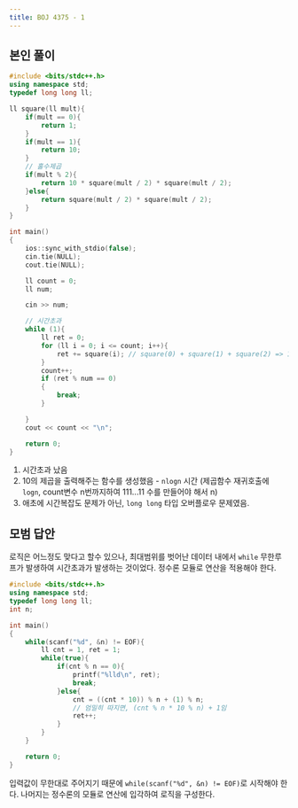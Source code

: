 ```yaml
---
title: BOJ 4375 - 1
---
```


## 본인 풀이

```cpp
#include <bits/stdc++.h>
using namespace std;
typedef long long ll;

ll square(ll mult){
    if(mult == 0){
        return 1;
    }
    if(mult == 1){
        return 10;
    }
    // 홀수제곱
    if(mult % 2){
        return 10 * square(mult / 2) * square(mult / 2);
    }else{
        return square(mult / 2) * square(mult / 2);
    }
}

int main()
{
    ios::sync_with_stdio(false);
    cin.tie(NULL);
    cout.tie(NULL);

    ll count = 0;
    ll num;

    cin >> num;

    // 시간초과
    while (1){
        ll ret = 0;
        for (ll i = 0; i <= count; i++){
            ret += square(i); // square(0) + square(1) + square(2) => 1 + 10 + 100
        }
        count++;
        if (ret % num == 0)
        {
            break;
        }

    }
    cout << count << "\n";

    return 0;
}
```

1. 시간초과 났음
2. 10의 제곱을 출력해주는 함수를 생성했음 - `nlogn` 시간 (제곱함수 재귀호출에 `logn`, count변수 n번까지하여 111...11 수를 만들어야 해서 n)
3. 애초에 시간복잡도 문제가 아닌, `long long` 타입 오버플로우 문제였음.

## 모범 답안

로직은 어느정도 맞다고 할수 있으나, 최대범위를 벗어난 데이터 내에서 `while` 무한루프가 발생하여 시간초과가 발생하는 것이었다. 정수론 모듈로 연산을 적용해야 한다.

```cpp
#include <bits/stdc++.h>
using namespace std;
typedef long long ll;
int n;

int main()
{
    while(scanf("%d", &n) != EOF){
        ll cnt = 1, ret = 1;
        while(true){
            if(cnt % n == 0){
                printf("%lld\n", ret);
                break;
            }else{
                cnt = ((cnt * 10)) % n + (1) % n;
                // 엄밀히 따지면, (cnt % n * 10 % n) + 1임
                ret++;
            }
        }
    }

    return 0;
}
```

입력값이 무한대로 주어지기 때문에 `while(scanf("%d", &n) != EOF)`로 시작해야 한다. 나머지는 정수론의 모듈로 연산에 입각하여 로직을 구성한다.
